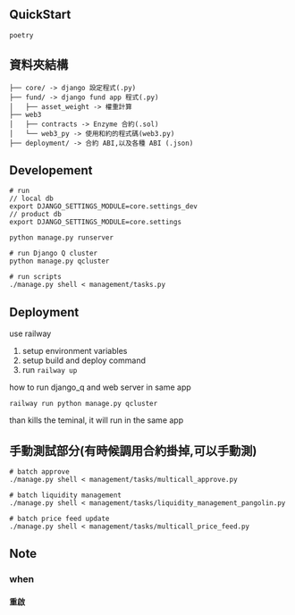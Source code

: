 ## QuickStart
```
poetry 

```

## 資料夾結構
```
├── core/ -> django 設定程式(.py)
├── fund/ -> django fund app 程式(.py)
│   ├── asset_weight -> 權重計算
├── web3
│   ├── contracts -> Enzyme 合約(.sol)
│   └── web3_py -> 使用和約的程式碼(web3.py)
├── deployment/ -> 合約 ABI,以及各種 ABI (.json)
```

## Developement
```
# run 
// local db
export DJANGO_SETTINGS_MODULE=core.settings_dev
// product db
export DJANGO_SETTINGS_MODULE=core.settings

python manage.py runserver

# run Django Q cluster
python manage.py qcluster

# run scripts
./manage.py shell < management/tasks.py
```

## Deployment
use railway
1. setup environment variables
2. setup build and deploy command
3. run `railway up`

how to run django_q and web server in same app
```
railway run python manage.py qcluster
```
than kills the teminal, it will run in the same app




## 手動測試部分(有時候調用合約掛掉,可以手動測)
```
# batch approve
./manage.py shell < management/tasks/multicall_approve.py

# batch liquidity management
./manage.py shell < management/tasks/liquidity_management_pangolin.py

# batch price feed update
./manage.py shell < management/tasks/multicall_price_feed.py         

```

## Note
### when
#### 重啟
